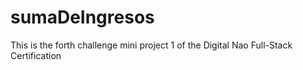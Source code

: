 # sumaDeIngresos
This is the forth challenge mini project 1 of the Digital Nao Full-Stack Certification 
